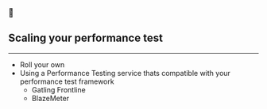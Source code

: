 ### 🔎
## Scaling your performance test

---

- Roll your own
- Using a Performance Testing service thats compatible with your performance test framework
    - Gatling Frontline
    - BlazeMeter
